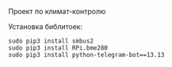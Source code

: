 Проект по климат-контролю

Установка библитоек:
```
sudo pip3 install smbus2
sudo pip3 install RPi.bme280
sudo pip3 install python-telegram-bot==13.13
```

